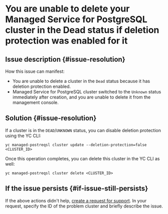 # You are unable to delete your Managed Service for PostgreSQL cluster in the Dead status if deletion protection was enabled for it

## Issue description {#issue-resolution}

How this issue can manifest:
* You are unable to delete a cluster in the `Dead` status because it has deletion protection enabled.
* Managed Service for PostgreSQL cluster switched to the `Unknown` status immediately after creation, and you are unable to delete it from the management console.

## Solution {#issue-resolution}

If a cluster is in the `DEAD`/`UNKNOWN` status, you can disable deletion protection using the YC CLI:

```
yc managed-postreqsl cluster update --deletion-protection=false <CLUSTER_ID>
```

Once this operation completes, you can delete this cluster in the YC CLI as well:

```
yc managed-postreqsl cluster delete <CLUSTER_ID>
```

## If the issue persists {#if-issue-still-persists}

If the above actions didn't help, [create a request for support](https://console.cloud.yandex.ru/support?section=contact).
In your request, specify the ID of the problem cluster and briefly describe the issue.
